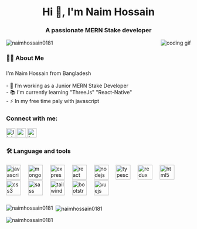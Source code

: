 <h1 align="center">Hi 👋, I'm Naim Hossain</h1>
<h3 align="center">A passionate MERN Stake developer</h3>

<img align="right" alt="coding gif" src="https://raw.githubusercontent.com/TheDudeThatCode/TheDudeThatCode/master/Assets/Designer.gif"/>

<p align="left" wight="100"  > <img src="https://komarev.com/ghpvc/?username=naimhossain0181&label=Profile%20views&color=0e75b6&style=flat" alt="naimhossain0181" /> </p>

<h3 align="left">👩‍💻  About Me</h3>

###

<p align="left">I'm Naim Hossain from Bangladesh<br><br>- 🔭 I’m working as a Junior MERN Stake Developer<br>- 📚 I'm currently learning "ThreeJs" "React-Native"<br>- ⚡ In my free time paly with javascript</p>

###

<h3 align="left">Connect with me:</h3>
<div align="left">
  <a href="https://www.linkedin.com/in/mdnaim0181/" target="_blank">
    <img src="https://img.shields.io/static/v1?message=LinkedIn&logo=linkedin&label=&color=0077B5&logoColor=white&labelColor=&style=plastic" height="25" alt="linkedin logo"  />
  </a>
  <a href="naim1997dec1@gmail.com" target="_blank">
    <img src="https://img.shields.io/static/v1?message=Gmail&logo=gmail&label=&color=D14836&logoColor=white&labelColor=&style=plastic" height="25" alt="gmail logo"  />
  </a>
  <a href="https://www.facebook.com/NaimHossain0181/" target="_blank">
    <img src="https://img.shields.io/static/v1?message=Facebook&logo=facebook&label=&color=1877F2&logoColor=white&labelColor=&style=plastic" height="25" alt="facebook logo"  />
  </a>
</div>

<h3 align="left">🛠 Language and tools</h3>

###

<div align="left">
  <img src="https://img.shields.io/badge/JavaScript-F7DF1E?logo=javascript&logoColor=black&style=for-the-badge" height="40" alt="javascript logo"  />
  <img width="12" />
  <img src="https://img.shields.io/badge/MongoDB-47A248?logo=mongodb&logoColor=white&style=for-the-badge" height="40" alt="mongodb logo"  />
  <img width="12" />
  <img src="https://img.shields.io/badge/Express-000000?logo=express&logoColor=white&style=for-the-badge" height="40" alt="express logo"  />
  <img width="12" />
  <img src="https://img.shields.io/badge/React-61DAFB?logo=react&logoColor=black&style=for-the-badge" height="40" alt="react logo"  />
  <img width="12" />
  <img src="https://img.shields.io/badge/Node.js-339933?logo=nodedotjs&logoColor=white&style=for-the-badge" height="40" alt="nodejs logo"  />
  <img width="12" />
  <img src="https://img.shields.io/badge/TypeScript-3178C6?logo=typescript&logoColor=white&style=for-the-badge" height="40" alt="typescript logo"  />
  <img width="12" />
  <img src="https://img.shields.io/badge/Redux-764ABC?logo=redux&logoColor=white&style=for-the-badge" height="40" alt="redux logo"  />
  <img width="12" />
  <img src="https://img.shields.io/badge/HTML5-E34F26?logo=html5&logoColor=white&style=for-the-badge" height="40" alt="html5 logo"  />
  <img width="12" />
  <img src="https://img.shields.io/badge/CSS3-1572B6?logo=css3&logoColor=white&style=for-the-badge" height="40" alt="css3 logo"  />
  <img width="12" />
  <img src="https://img.shields.io/badge/Sass-CC6699?logo=sass&logoColor=black&style=for-the-badge" height="40" alt="sass logo"  />
  <img width="12" />
  <img src="https://img.shields.io/badge/Tailwind CSS-06B6D4?logo=tailwindcss&logoColor=black&style=for-the-badge" height="40" alt="tailwindcss logo"  />
  <img width="12" />
  <img src="https://img.shields.io/badge/Bootstrap-7952B3?logo=bootstrap&logoColor=white&style=for-the-badge" height="40" alt="bootstrap logo"  />
  <img width="12" />
  <img src="https://img.shields.io/badge/Vue.js-4FC08D?logo=vuedotjs&logoColor=black&style=for-the-badge" height="40" alt="vuejs logo"  />
</div>

###

<p><img align="left" src="https://github-readme-stats.vercel.app/api/top-langs?username=naimhossain0181&show_icons=true&locale=en&layout=compact" alt="naimhossain0181" /></p>

<p>&nbsp;<img align="center" src="https://github-readme-stats.vercel.app/api?username=naimhossain0181&show_icons=true&locale=en" alt="naimhossain0181" /></p>

<p><img align="center" src="https://github-readme-streak-stats.herokuapp.com/?user=naimhossain0181&" alt="naimhossain0181" /></p>

